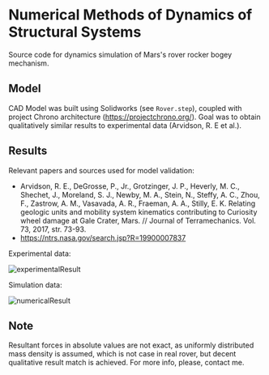 # Numerical Methods of Dynamics of Structural Systems
Source code for dynamics simulation of  Mars's rover rocker bogey mechanism.

## Model
CAD Model was built using Solidworks (see `Rover.step`), coupled with project Chrono architecture (https://projectchrono.org/). Goal was to obtain qualitatively similar results to experimental data (Arvidson, R. E et al.).

## Results
Relevant papers and sources used for model validation:
- Arvidson, R. E., DeGrosse, P., Jr., Grotzinger, J. P., Heverly, M. C., Shechet, J.,
Moreland, S. J., Newby, M. A., Stein, N., Steffy, A. C., Zhou, F., Zastrow, A. M.,
Vasavada, A. R., Fraeman, A. A., Stilly, E. K. Relating geologic units and mobility
system kinematics contributing to Curiosity wheel damage at Gale Crater, Mars. //
Journal of Terramechanics. Vol. 73, 2017, str. 73-93.
- https://ntrs.nasa.gov/search.jsp?R=19900007837


Experimental data:

![experimentalResult](https://user-images.githubusercontent.com/58303666/95742190-e7939e80-0c8f-11eb-8eee-70b7c2096769.PNG)


Simulation data:

![numericalResult](https://user-images.githubusercontent.com/58303666/95742311-1578e300-0c90-11eb-8587-9336198d9c88.PNG)


## Note
Resultant forces in absolute values ​​are not exact, as uniformly distributed mass density is assumed, which is not case in real rover, but  decent qualitative result match is achieved.
For more info, please, contact me.
